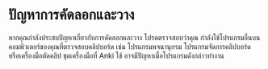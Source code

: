 # ปัญหาการคัดลอกและวาง

หากคุณกำลังประสบปัญหาเกี่ยวกับการคัดลอกและวาง โปรดตรวจสอบว่าคุณ
กำลังใช้โปรแกรมอื่นบนคอมพิวเตอร์ของคุณที่ตรวจสอบคลิปบอร์ด เช่น
โปรแกรมพจนานุกรม โปรแกรมจัดการคลิปบอร์ด หรือเครื่องมือตัดคลิป ชุดเครื่องมือที่ Anki ใช้
อาจมีปัญหาเมื่อโปรแกรมดังกล่าวทำงาน
